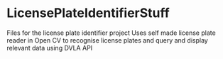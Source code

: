 # LicensePlateIdentifierStuff
Files for the license plate identifier project
Uses self made license plate reader in Open CV to recognise license plates and query and display relevant data using DVLA API 
